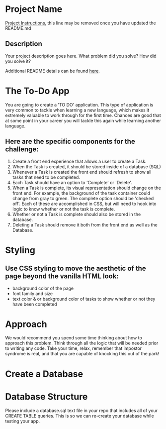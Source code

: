 # Project Name

[Project Instructions](./INSTRUCTIONS.md), this line may be removed once you have updated the README.md

## Description

Your project description goes here. What problem did you solve? How did you solve it?

Additional README details can be found [here](https://github.com/PrimeAcademy/readme-template/blob/master/README.md).

# The To-Do App
You are going to create a 'TO DO' application. This type of application is very common to tackle when learning a new language, which makes it extremely valuable to work through for the first time. Chances are good that at some point in your career you will tackle this again while learning another language.

## Here are the specific components for the challenge:

1. Create a front end experience that allows a user to create a Task.
2. When the Task is created, it should be stored inside of a database (SQL)
3. Whenever a Task is created the front end should refresh to show all tasks that need to be completed.
4. Each Task should have an option to 'Complete' or 'Delete'.
5. When a Task is complete, its visual representation should change on the front end. For example, the background of the task container could change from gray to green. The complete option should be 'checked off'. Each of these are accomplished in CSS, but will need to hook into logic to know whether or not the task is complete.
6. Whether or not a Task is complete should also be stored in the database.
7. Deleting a Task should remove it both from the front end as well as the Database.

# Styling

## Use CSS styling to move the aesthetic of the page beyond the vanilla HTML look:

* background color of the page
* font family and size
* text color & or background color of tasks to show whether or not they have been completed

# Approach

We would recommend you spend some time thinking about how to approach this problem. Think through all the logic that will be needed prior to writing any code. Take your time, relax, remember that impostor syndrome is real, and that you are capable of knocking this out of the park!

# Create a Database
<!-- Be sure to create a new database through Postico. Use the name weekend-to-do-app. You will need to use this name in your database connection configuration on your server. -->

# Database Structure
Please include a database.sql text file in your repo that includes all of your CREATE TABLE queries. This is so we can re-create your database while testing your app.